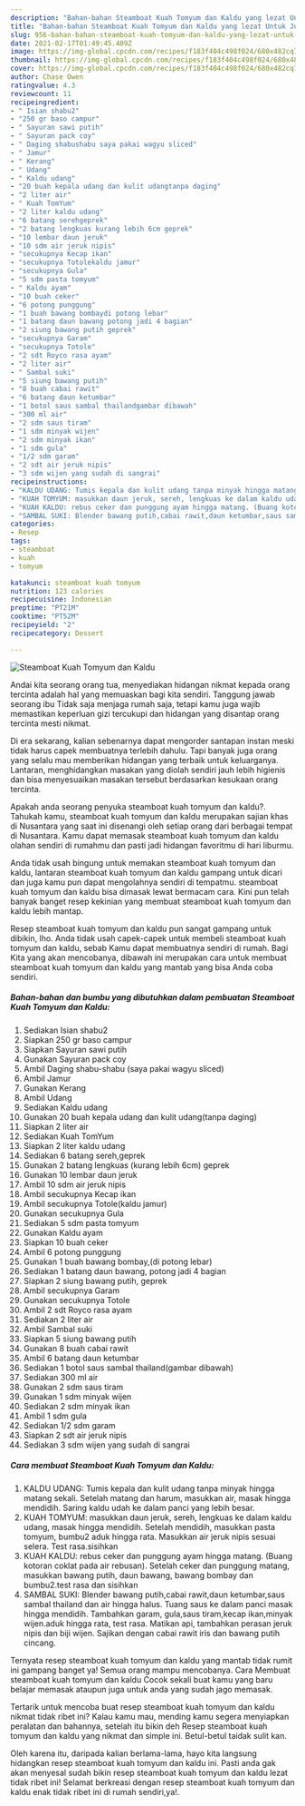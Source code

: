 ```yaml
---
description: "Bahan-bahan Steamboat Kuah Tomyum dan Kaldu yang lezat Untuk Jualan"
title: "Bahan-bahan Steamboat Kuah Tomyum dan Kaldu yang lezat Untuk Jualan"
slug: 956-bahan-bahan-steamboat-kuah-tomyum-dan-kaldu-yang-lezat-untuk-jualan
date: 2021-02-17T01:49:45.409Z
image: https://img-global.cpcdn.com/recipes/f183f404c498f024/680x482cq70/steamboat-kuah-tomyum-dan-kaldu-foto-resep-utama.jpg
thumbnail: https://img-global.cpcdn.com/recipes/f183f404c498f024/680x482cq70/steamboat-kuah-tomyum-dan-kaldu-foto-resep-utama.jpg
cover: https://img-global.cpcdn.com/recipes/f183f404c498f024/680x482cq70/steamboat-kuah-tomyum-dan-kaldu-foto-resep-utama.jpg
author: Chase Owen
ratingvalue: 4.3
reviewcount: 11
recipeingredient:
- " Isian shabu2"
- "250 gr baso campur"
- " Sayuran sawi putih"
- " Sayuran pack coy"
- " Daging shabushabu saya pakai wagyu sliced"
- " Jamur"
- " Kerang"
- " Udang"
- " Kaldu udang"
- "20 buah kepala udang dan kulit udangtanpa daging"
- "2 liter air"
- " Kuah TomYum"
- "2 liter kaldu udang"
- "6 batang serehgeprek"
- "2 batang lengkuas kurang lebih 6cm geprek"
- "10 lembar daun jeruk"
- "10 sdm air jeruk nipis"
- "secukupnya Kecap ikan"
- "secukupnya Totolekaldu jamur"
- "secukupnya Gula"
- "5 sdm pasta tomyum"
- " Kaldu ayam"
- "10 buah ceker"
- "6 potong punggung"
- "1 buah bawang bombaydi potong lebar"
- "1 batang daun bawang potong jadi 4 bagian"
- "2 siung bawang putih geprek"
- "secukupnya Garam"
- "secukupnya Totole"
- "2 sdt Royco rasa ayam"
- "2 liter air"
- " Sambal suki"
- "5 siung bawang putih"
- "8 buah cabai rawit"
- "6 batang daun ketumbar"
- "1 botol saus sambal thailandgambar dibawah"
- "300 ml air"
- "2 sdm saus tiram"
- "1 sdm minyak wijen"
- "2 sdm minyak ikan"
- "1 sdm gula"
- "1/2 sdm garam"
- "2 sdt air jeruk nipis"
- "3 sdm wijen yang sudah di sangrai"
recipeinstructions:
- "KALDU UDANG: Tumis kepala dan kulit udang tanpa minyak hingga matang sekali. Setelah matang dan harum, masukkan air, masak hingga mendidih. Saring kaldu udah ke dalam panci yang lebih besar."
- "KUAH TOMYUM: masukkan daun jeruk, sereh, lengkuas ke dalam kaldu udang, masak hingga mendidih. Setelah mendidih, masukkan pasta tomyum, bumbu2 aduk hingga rata. Masukkan air jeruk nipis sesuai selera. Test rasa.sisihkan"
- "KUAH KALDU: rebus ceker dan punggung ayam hingga matang. (Buang kotoran coklat pada air rebusan). Setelah ceker dan punggung matang, masukkan bawang putih, daun bawang, bawang bombay dan bumbu2.test rasa dan sisihkan"
- "SAMBAL SUKI: Blender bawang putih,cabai rawit,daun ketumbar,saus sambal thailand dan air hingga halus. Tuang saus ke dalam panci masak hingga mendidih. Tambahkan garam, gula,saus tiram,kecap ikan,minyak wijen.aduk hingga rata, test rasa. Matikan api, tambahkan perasan jeruk nipis dan biji wijen. Sajikan dengan cabai rawit iris dan bawang putih cincang."
categories:
- Resep
tags:
- steamboat
- kuah
- tomyum

katakunci: steamboat kuah tomyum 
nutrition: 123 calories
recipecuisine: Indonesian
preptime: "PT21M"
cooktime: "PT52M"
recipeyield: "2"
recipecategory: Dessert

---
```



![Steamboat Kuah Tomyum dan Kaldu](https://img-global.cpcdn.com/recipes/f183f404c498f024/680x482cq70/steamboat-kuah-tomyum-dan-kaldu-foto-resep-utama.jpg)

Andai kita seorang orang tua, menyediakan hidangan nikmat kepada orang tercinta adalah hal yang memuaskan bagi kita sendiri. Tanggung jawab seorang ibu Tidak saja menjaga rumah saja, tetapi kamu juga wajib memastikan keperluan gizi tercukupi dan hidangan yang disantap orang tercinta mesti nikmat.

Di era  sekarang, kalian sebenarnya dapat mengorder santapan instan meski tidak harus capek membuatnya terlebih dahulu. Tapi banyak juga orang yang selalu mau memberikan hidangan yang terbaik untuk keluarganya. Lantaran, menghidangkan masakan yang diolah sendiri jauh lebih higienis dan bisa menyesuaikan masakan tersebut berdasarkan kesukaan orang tercinta. 



Apakah anda seorang penyuka steamboat kuah tomyum dan kaldu?. Tahukah kamu, steamboat kuah tomyum dan kaldu merupakan sajian khas di Nusantara yang saat ini disenangi oleh setiap orang dari berbagai tempat di Nusantara. Kamu dapat memasak steamboat kuah tomyum dan kaldu olahan sendiri di rumahmu dan pasti jadi hidangan favoritmu di hari liburmu.

Anda tidak usah bingung untuk memakan steamboat kuah tomyum dan kaldu, lantaran steamboat kuah tomyum dan kaldu gampang untuk dicari dan juga kamu pun dapat mengolahnya sendiri di tempatmu. steamboat kuah tomyum dan kaldu bisa dimasak lewat bermacam cara. Kini pun telah banyak banget resep kekinian yang membuat steamboat kuah tomyum dan kaldu lebih mantap.

Resep steamboat kuah tomyum dan kaldu pun sangat gampang untuk dibikin, lho. Anda tidak usah capek-capek untuk membeli steamboat kuah tomyum dan kaldu, sebab Kamu dapat membuatnya sendiri di rumah. Bagi Kita yang akan mencobanya, dibawah ini merupakan cara untuk membuat steamboat kuah tomyum dan kaldu yang mantab yang bisa Anda coba sendiri.

<!--inarticleads1-->

##### Bahan-bahan dan bumbu yang dibutuhkan dalam pembuatan Steamboat Kuah Tomyum dan Kaldu:

1. Sediakan  Isian shabu2
1. Siapkan 250 gr baso campur
1. Siapkan  Sayuran sawi putih
1. Gunakan  Sayuran pack coy
1. Ambil  Daging shabu-shabu (saya pakai wagyu sliced)
1. Ambil  Jamur
1. Gunakan  Kerang
1. Ambil  Udang
1. Sediakan  Kaldu udang
1. Gunakan 20 buah kepala udang dan kulit udang(tanpa daging)
1. Siapkan 2 liter air
1. Sediakan  Kuah TomYum
1. Siapkan 2 liter kaldu udang
1. Sediakan 6 batang sereh,geprek
1. Gunakan 2 batang lengkuas (kurang lebih 6cm) geprek
1. Gunakan 10 lembar daun jeruk
1. Ambil 10 sdm air jeruk nipis
1. Ambil secukupnya Kecap ikan
1. Ambil secukupnya Totole(kaldu jamur)
1. Gunakan secukupnya Gula
1. Sediakan 5 sdm pasta tomyum
1. Gunakan  Kaldu ayam
1. Siapkan 10 buah ceker
1. Ambil 6 potong punggung
1. Gunakan 1 buah bawang bombay,(di potong lebar)
1. Sediakan 1 batang daun bawang, potong jadi 4 bagian
1. Siapkan 2 siung bawang putih, geprek
1. Ambil secukupnya Garam
1. Gunakan secukupnya Totole
1. Ambil 2 sdt Royco rasa ayam
1. Sediakan 2 liter air
1. Ambil  Sambal suki
1. Siapkan 5 siung bawang putih
1. Gunakan 8 buah cabai rawit
1. Ambil 6 batang daun ketumbar
1. Sediakan 1 botol saus sambal thailand(gambar dibawah)
1. Sediakan 300 ml air
1. Gunakan 2 sdm saus tiram
1. Gunakan 1 sdm minyak wijen
1. Sediakan 2 sdm minyak ikan
1. Ambil 1 sdm gula
1. Sediakan 1/2 sdm garam
1. Siapkan 2 sdt air jeruk nipis
1. Sediakan 3 sdm wijen yang sudah di sangrai




<!--inarticleads2-->

##### Cara membuat Steamboat Kuah Tomyum dan Kaldu:

1. KALDU UDANG: Tumis kepala dan kulit udang tanpa minyak hingga matang sekali. Setelah matang dan harum, masukkan air, masak hingga mendidih. Saring kaldu udah ke dalam panci yang lebih besar.
1. KUAH TOMYUM: masukkan daun jeruk, sereh, lengkuas ke dalam kaldu udang, masak hingga mendidih. Setelah mendidih, masukkan pasta tomyum, bumbu2 aduk hingga rata. Masukkan air jeruk nipis sesuai selera. Test rasa.sisihkan
1. KUAH KALDU: rebus ceker dan punggung ayam hingga matang. (Buang kotoran coklat pada air rebusan). Setelah ceker dan punggung matang, masukkan bawang putih, daun bawang, bawang bombay dan bumbu2.test rasa dan sisihkan
1. SAMBAL SUKI: Blender bawang putih,cabai rawit,daun ketumbar,saus sambal thailand dan air hingga halus. Tuang saus ke dalam panci masak hingga mendidih. Tambahkan garam, gula,saus tiram,kecap ikan,minyak wijen.aduk hingga rata, test rasa. Matikan api, tambahkan perasan jeruk nipis dan biji wijen. Sajikan dengan cabai rawit iris dan bawang putih cincang.




Ternyata resep steamboat kuah tomyum dan kaldu yang mantab tidak rumit ini gampang banget ya! Semua orang mampu mencobanya. Cara Membuat steamboat kuah tomyum dan kaldu Cocok sekali buat kamu yang baru belajar memasak ataupun juga untuk anda yang sudah jago memasak.

Tertarik untuk mencoba buat resep steamboat kuah tomyum dan kaldu nikmat tidak ribet ini? Kalau kamu mau, mending kamu segera menyiapkan peralatan dan bahannya, setelah itu bikin deh Resep steamboat kuah tomyum dan kaldu yang nikmat dan simple ini. Betul-betul taidak sulit kan. 

Oleh karena itu, daripada kalian berlama-lama, hayo kita langsung hidangkan resep steamboat kuah tomyum dan kaldu ini. Pasti anda gak akan menyesal sudah bikin resep steamboat kuah tomyum dan kaldu lezat tidak ribet ini! Selamat berkreasi dengan resep steamboat kuah tomyum dan kaldu enak tidak ribet ini di rumah sendiri,ya!.

